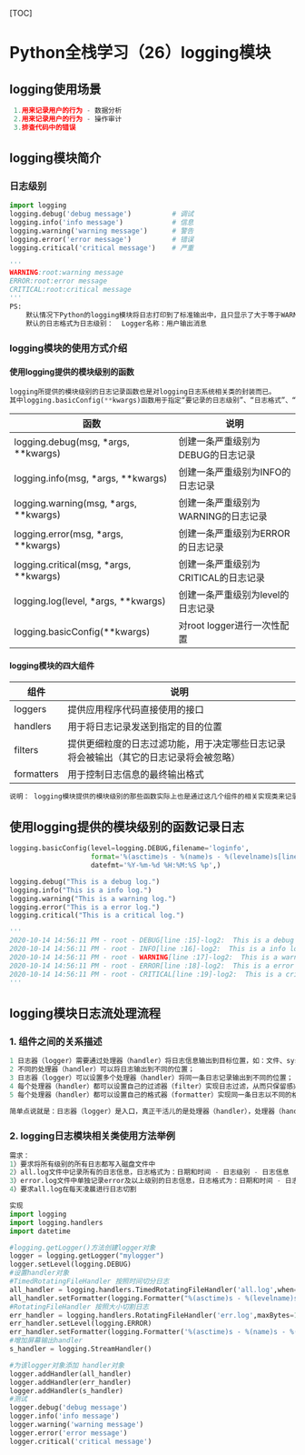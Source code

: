 [TOC]



# Python全栈学习（26）logging模块

## logging使用场景

```python
 1.用来记录用户的行为 - 数据分析
 2.用来记录用户的行为 - 操作审计
 3.排查代码中的错误
```

## logging模块简介

### 日志级别

```python
import logging
logging.debug('debug message')          # 调试
logging.info('info message')            # 信息
logging.warning('warning message')      # 警告
logging.error('error message')          # 错误
logging.critical('critical message')    # 严重

'''
WARNING:root:warning message
ERROR:root:error message
CRITICAL:root:critical message
'''
PS:
    默认情况下Python的logging模块将日志打印到了标准输出中，且只显示了大于等于WARNING级别的日志，这说明默认的日志级别设置为WARNING（日志级别等级CRITICAL > ERROR > WARNING > INFO > DEBUG）。
    默认的日志格式为日志级别：  Logger名称：用户输出消息
```

### logging模块的使用方式介绍

#### 使用logging提供的模块级别的函数

```python
logging所提供的模块级别的日志记录函数也是对logging日志系统相关类的封装而已。
其中logging.basicConfig(**kwargs)函数用于指定“要记录的日志级别”、“日志格式”、“日志输出位置”、“日志文件的打开模式”等信息，其他几个都是用于记录各个级别日志的函数。
```



| 函数                                   | 说明                                 |
| -------------------------------------- | ------------------------------------ |
| logging.debug(msg, *args, **kwargs)    | 创建一条严重级别为DEBUG的日志记录    |
| logging.info(msg, *args, **kwargs)     | 创建一条严重级别为INFO的日志记录     |
| logging.warning(msg, *args, **kwargs)  | 创建一条严重级别为WARNING的日志记录  |
| logging.error(msg, *args, **kwargs)    | 创建一条严重级别为ERROR的日志记录    |
| logging.critical(msg, *args, **kwargs) | 创建一条严重级别为CRITICAL的日志记录 |
| logging.log(level, *args, **kwargs)    | 创建一条严重级别为level的日志记录    |
| logging.basicConfig(**kwargs)          | 对root logger进行一次性配置          |



#### logging模块的四大组件

| 组件       | 说明                                                         |
| ---------- | ------------------------------------------------------------ |
| loggers    | 提供应用程序代码直接使用的接口                               |
| handlers   | 用于将日志记录发送到指定的目的位置                           |
| filters    | 提供更细粒度的日志过滤功能，用于决定哪些日志记录将会被输出（其它的日志记录将会被忽略） |
| formatters | 用于控制日志信息的最终输出格式                               |

```python
说明： logging模块提供的模块级别的那些函数实际上也是通过这几个组件的相关实现类来记录日志的，只是在创建这些类的实例时设置了一些默认值。
```

## 使用logging提供的模块级别的函数记录日志

```python
logging.basicConfig(level=logging.DEBUG,filename='loginfo',
                    format='%(asctime)s - %(name)s - %(levelname)s[line :%(lineno)d]-%(module)s:  %(message)s',
                    datefmt='%Y-%m-%d %H:%M:%S %p',)

logging.debug("This is a debug log.")
logging.info("This is a info log.")
logging.warning("This is a warning log.")
logging.error("This is a error log.")
logging.critical("This is a critical log.")

'''
2020-10-14 14:56:11 PM - root - DEBUG[line :15]-log2:  This is a debug log.
2020-10-14 14:56:11 PM - root - INFO[line :16]-log2:  This is a info log.
2020-10-14 14:56:11 PM - root - WARNING[line :17]-log2:  This is a warning log.
2020-10-14 14:56:11 PM - root - ERROR[line :18]-log2:  This is a error log.
2020-10-14 14:56:11 PM - root - CRITICAL[line :19]-log2:  This is a critical log.
'''
```

## logging模块日志流处理流程

### 1.  组件之间的关系描述

```python
1 日志器（logger）需要通过处理器（handler）将日志信息输出到目标位置，如：文件、sys.stdout、网络等；
2 不同的处理器（handler）可以将日志输出到不同的位置；
3 日志器（logger）可以设置多个处理器（handler）将同一条日志记录输出到不同的位置；
4 每个处理器（handler）都可以设置自己的过滤器（filter）实现日志过滤，从而只保留感兴趣的日志；
5 每个处理器（handler）都可以设置自己的格式器（formatter）实现同一条日志以不同的格式输出到不同的地方。

简单点说就是：日志器（logger）是入口，真正干活儿的是处理器（handler），处理器（handler）还可以通过过滤器（filter）和格式器（formatter）对要输出的日志内容做过滤和格式化等处理操作。
```

### 2.  logging日志模块相关类使用方法举例

```python
需求：
1）要求将所有级别的所有日志都写入磁盘文件中
2）all.log文件中记录所有的日志信息，日志格式为：日期和时间 - 日志级别 - 日志信息
3）error.log文件中单独记录error及以上级别的日志信息，日志格式为：日期和时间 - 日志级别 - 文件名[:行号] - 日志信息
4）要求all.log在每天凌晨进行日志切割

实现
import logging
import logging.handlers
import datetime

#logging.getLogger()方法创建logger对象
logger = logging.getLogger("mylogger")
logger.setLevel(logging.DEBUG)
#设置handler对象
#TimedRotatingFileHandler 按照时间切分日志
all_handler = logging.handlers.TimedRotatingFileHandler('all.log',when='midnight',backupCount=7,encoding='utf-8',atTime=datetime.time(0,0,0,0))
all_handler.setFormatter(logging.Formatter("%(asctime)s - %(levelname)s - %(message)s"))
#RotatingFileHandler 按照大小切割日志
err_handler = logging.handlers.RotatingFileHandler('err.log',maxBytes=1024,backupCount=5)
err_handler.setLevel(logging.ERROR)
err_handler.setFormatter(logging.Formatter('%(asctime)s - %(name)s - %(levelname)s[line :%(lineno)d]-%(module)s:  %(message)s'))
#增加屏幕输出handler
s_handler = logging.StreamHandler()

#为该logger对象添加 handler对象
logger.addHandler(all_handler)
logger.addHandler(err_handler)
logger.addHandler(s_handler)
#测试
logger.debug('debug message')
logger.info('info message')
logger.warning('warning message')
logger.error('error message')
logger.critical('critical message')
```
